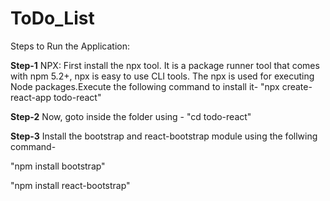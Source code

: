 # ToDo_List

Steps to Run the Application:

**Step-1**  NPX: First install the npx tool. It is a package runner tool that comes with npm 5.2+, npx is easy to use CLI tools. The npx is used for executing Node packages.Execute the following command to install it- "npx create-react-app todo-react"

**Step-2** Now, goto inside the folder using - "cd todo-react"

**Step-3** Install the bootstrap and react-bootstrap module using the follwing command-

"npm install bootstrap"

"npm install react-bootstrap"
